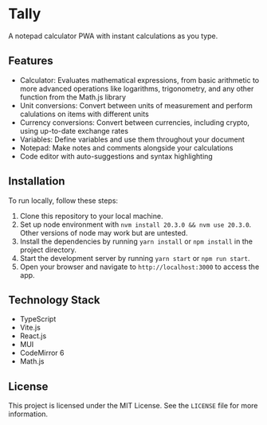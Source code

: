 # Tally

A notepad calculator PWA with instant calculations as you type.

## Features

- Calculator: Evaluates mathematical expressions, from basic arithmetic to more advanced operations like logarithms, trigonometry, and any other function from the Math.js library
- Unit conversions: Convert between units of measurement and perform calulations on items with different units
- Currency conversions: Convert between currencies, including crypto, using up-to-date exchange rates
- Variables: Define variables and use them throughout your document
- Notepad: Make notes and comments alongside your calculations
- Code editor with auto-suggestions and syntax highlighting

## Installation

To run locally, follow these steps:

1. Clone this repository to your local machine.
2. Set up node environment with `nvm install 20.3.0 && nvm use 20.3.0`. Other versions of node may work but are untested.
3. Install the dependencies by running `yarn install` or `npm install` in the project directory.
4. Start the development server by running `yarn start` or `npm run start`.
5. Open your browser and navigate to `http://localhost:3000` to access the app.

## Technology Stack

- TypeScript
- Vite.js
- React.js
- MUI
- CodeMirror 6
- Math.js

## License

This project is licensed under the MIT License. See the `LICENSE` file for more information.
